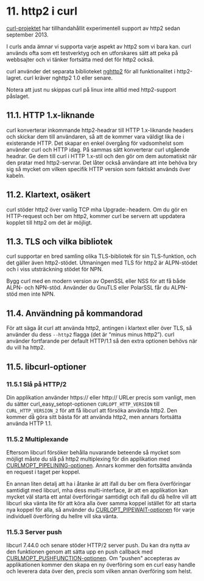 # 11. http2 i curl

[curl-projektet](https://curl.haxx.se/) har tillhandahållit experimentell support av http2 sedan september 2013.

I curls anda ämnar vi supporta varje aspekt av http2 som vi bara kan. curl används ofta som ett testverktyg och en utforskares sätt att peka på webbsajter och vi tänker fortsätta med det för http2 också.

curl använder det separata biblioteket [nghttp2](https://nghttp2.org/) för all funktionalitet i http2-lagret. curl kräver nghttp2 1.0 eller senare.

Notera att just nu skippas curl på linux inte alltid med http2-support påslaget.

## 11.1. HTTP 1.x-liknande

curl konverterar inkommande http2-headrar till HTTP 1.x-liknande headers och skickar dem till användaren, så att de kommer vara väldigt lika de i existerande HTTP. Det skapar en enkel övergång för vadsomhelst som använder curl och HTTP idag. På sammas sätt konverterar curl utgående headrar. Ge dem till curl i HTTP 1.x-stil och den gör om dem automatiskt när den pratar med http2-servrar. Det låter också användare att inte behöva bry sig så mycket om vilken specifik HTTP version som faktiskt används över kabeln.

## 11.2. Klartext, osäkert

curl stöder http2 över vanlig TCP mha Upgrade:-headern. Om du gör en HTTP-request och ber om http2, kommer curl be servern att uppdatera kopplet till http2 om det är möjligt.

## 11.3. TLS och vilka bibliotek

curl supportar en bred samling olika TLS-bibliotek för sin TLS-funktion, och det gäller även http2-stödet. Utmaningen med TLS för http2 är ALPN-stödet och i viss utsträckning stödet för NPN.

Bygg curl med en modern version av OpenSSL eller NSS för att få både ALPN- och NPN-stöd. Använder du GnuTLS eller PolarSSL får du ALPN-stöd men inte NPN.

## 11.4. Användning på kommandorad

För att säga åt curl att använda http2, antingen i klartext eller över TLS, så använder du dess `--http2` flagga \(det är “minus minus http2”\). curl använder fortfarande per default HTTP/1.1 så den extra optionen behövs när du vill ha http2.

## 11.5. libcurl-optioner

### 11.5.1 Slå på HTTP/2

Din applikation använder https:// eller http:// URLer precis som vanligt, men du sätter curl\_easy\_setopt-optionen `CURLOPT_HTTP_VERSION` till `CURL_HTTP_VERSION_2` för att få libcurl att försöka använda http2. Den kommer då göra sitt bästa för att använda http2, men annars fortsätta använda HTTP 1.1.

### 11.5.2 Multiplexande

Eftersom libcurl försöker behålla nuvarande beteende så mycket som möjligt måste du slå på http2 multiplexing för din applikation med [CURLMOPT\_PIPELINING-optionen](https://curl.haxx.se/libcurl/c/CURLMOPT_PIPELINING.html). Annars kommer den fortsätta använda en request i taget per koppel.

En annan liten detalj att ha i åtanke är att ifall du ber om flera överföringar samtidigt med libcurl, mha dess multi-interface, är att en applikation kan mycket väl starta ett antal överföringar samtidigt och ifall du då hellre vill att libcurl ska vänta lite för att köra alla över samma koppel istället för att starta nya koppel för alla, så använder du [CURLOPT\_PIPEWAIT-optionen](https://curl.haxx.se/libcurl/c/CURLOPT_PIPEWAIT.html) för varje individuell överföring du hellre vill ska vänta.

### 11.5.3 Server push

libcurl 7.44.0 och senare stöder HTTP/2 server push. Du kan dra nytta av den funktionen genom att sätta upp en push callback med [CURLMOPT\_PUSHFUNCTION-optionen](https://curl.haxx.se/libcurl/c/CURLMOPT_PUSHFUNCTION.html). Om "pushen" accepteras av applikationen kommer den skapa en ny överföring som en curl easy handle och leverera data över den, precis som vilken annan överföring som helst.

